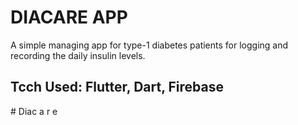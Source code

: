 # DIACARE APP
A simple managing app for type-1 diabetes patients for logging and recording the daily insulin levels.

## Tcch Used: Flutter, Dart, Firebase 



#   D i a c a r e 
 
 
